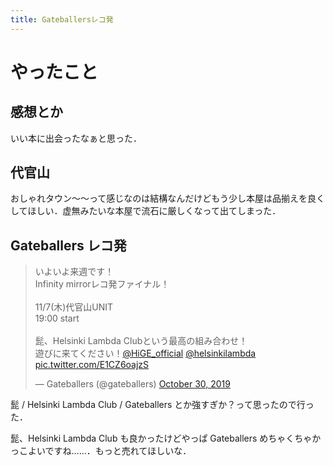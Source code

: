 ```yaml
---
title: Gateballersレコ発
---
```


# やったこと

## 感想とか

いい本に出会ったなぁと思った．

## 代官山

おしゃれタウン～～って感じなのは結構なんだけどもう少し本屋は品揃えを良くしてほしい．虚無みたいな本屋で流石に厳しくなって出てしまった．

## Gateballers レコ発

<blockquote class="twitter-tweet"><p lang="ja" dir="ltr">いよいよ来週です！<br>Infinity mirrorレコ発ファイナル！<br><br>11/7(木)代官山UNIT <br>19:00 start<br><br>髭、Helsinki Lambda Clubという最高の組み合わせ！<br>遊びに来てください！<a href="https://twitter.com/HiGE_official?ref_src=twsrc%5Etfw">@HiGE_official</a> <a href="https://twitter.com/helsinkilambda?ref_src=twsrc%5Etfw">@helsinkilambda</a> <a href="https://t.co/E1CZ6oajzS">pic.twitter.com/E1CZ6oajzS</a></p>&mdash; Gateballers (@gateballers) <a href="https://twitter.com/gateballers/status/1189515508095188992?ref_src=twsrc%5Etfw">October 30, 2019</a></blockquote> <script async src="https://platform.twitter.com/widgets.js" charset="utf-8"></script>

髭 / Helsinki Lambda Club / Gateballers とか強すぎか？って思ったので行った．

髭、Helsinki Lambda Club も良かったけどやっぱ Gateballers めちゃくちゃかっこよいですね……．もっと売れてほしいな．

<blockquote class="imgur-embed-pub" lang="en" data-id="a/Ftilrl9" data-context="false" ><a href="//imgur.com/a/Ftilrl9"></a></blockquote><script async src="//s.imgur.com/min/embed.js" charset="utf-8"></script>
